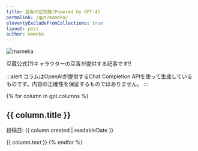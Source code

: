 ```yaml
---
title: 豆香の豆知識(Powered by GPT-4)
permalink: /gpt/mameka/
eleventyExcludeFromCollections: true
layout: post
author: mameka
---
```


![mameka](/img/logo/mameka6_100.png)

豆蔵公式(?)キャラクターの豆香が提供する記事です!!

:::alert
コラムはOpenAIが提供するChat Completion APIを使って生成しているものです。内容の正確性を保証するものではありません。
:::

{% for column in gpt.columns %}
## {{ column.title }}
投稿日: {{ column.created | readableDate }}

{{ column.text }}
{% endfor %}
